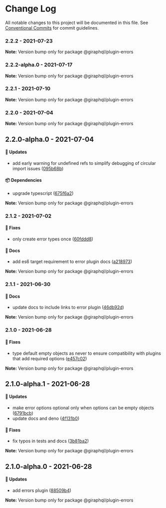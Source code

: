 # Change Log

All notable changes to this project will be documented in this file.
See [Conventional Commits](https://conventionalcommits.org) for commit guidelines.

### 2.2.2 - 2021-07-23

**Note:** Version bump only for package @giraphql/plugin-errors





### 2.2.2-alpha.0 - 2021-07-17

**Note:** Version bump only for package @giraphql/plugin-errors





### 2.2.1 - 2021-07-10

**Note:** Version bump only for package @giraphql/plugin-errors





### 2.2.0 - 2021-07-04

**Note:** Version bump only for package @giraphql/plugin-errors





## 2.2.0-alpha.0 - 2021-07-04

#### 🚀 Updates

- add early warning for undefined refs to simplify debugging of circular import issues ([095b68b](https://github.com/hayes/giraphql/commit/095b68b))

#### 📦 Dependencies

- upgrade typescript ([675f6a2](https://github.com/hayes/giraphql/commit/675f6a2))

**Note:** Version bump only for package @giraphql/plugin-errors





### 2.1.2 - 2021-07-02

#### 🐞 Fixes

- only create error types once ([60fddd8](https://github.com/hayes/giraphql/commit/60fddd8))

#### 📘 Docs

- add es6 target requirement to error plugin docs ([a218973](https://github.com/hayes/giraphql/commit/a218973))

**Note:** Version bump only for package @giraphql/plugin-errors





### 2.1.1 - 2021-06-30

#### 📘 Docs

- update docs to include links to error plugin ([46db92d](https://github.com/hayes/giraphql/commit/46db92d))

**Note:** Version bump only for package @giraphql/plugin-errors





### 2.1.0 - 2021-06-28

#### 🐞 Fixes

- type default empty objects as never to ensure compatibility with plugins that add required options ([e457c02](https://github.com/hayes/giraphql/commit/e457c02))

**Note:** Version bump only for package @giraphql/plugin-errors





## 2.1.0-alpha.1 - 2021-06-28

#### 🚀 Updates

- make error options optional only when options can be empty objects ([6791bcb](https://github.com/hayes/giraphql/commit/6791bcb))
- update docs and deno ([4f131b0](https://github.com/hayes/giraphql/commit/4f131b0))

#### 🐞 Fixes

- fix typos in tests and docs ([3b81ba2](https://github.com/hayes/giraphql/commit/3b81ba2))

**Note:** Version bump only for package @giraphql/plugin-errors





## 2.1.0-alpha.0 - 2021-06-28

#### 🚀 Updates

- add errors plugin ([88509b4](https://github.com/hayes/giraphql/commit/88509b4))

**Note:** Version bump only for package @giraphql/plugin-errors
